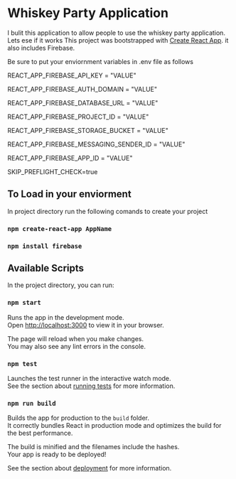 # Whiskey Party Application
I bulit this application to allow people to use the whiskey party application. Lets ese if it works 
This project was bootstrapped with [Create React App](https://github.com/facebook/create-react-app).
it also includes Firebase.

Be sure to put your enviornment variables in .env file as follows 

REACT_APP_FIREBASE_API_KEY =  "VALUE"

REACT_APP_FIREBASE_AUTH_DOMAIN = "VALUE"

REACT_APP_FIREBASE_DATABASE_URL = "VALUE"

REACT_APP_FIREBASE_PROJECT_ID = "VALUE"

REACT_APP_FIREBASE_STORAGE_BUCKET = "VALUE"

REACT_APP_FIREBASE_MESSAGING_SENDER_ID = "VALUE"

REACT_APP_FIREBASE_APP_ID = "VALUE"

SKIP_PREFLIGHT_CHECK=true

## To Load in your enviorment

In project directory run the following comands to create your project

### `npm create-react-app AppName`
### `npm install firebase`

## Available Scripts

In the project directory, you can run:

### `npm start`

Runs the app in the development mode.\
Open [http://localhost:3000](http://localhost:3000) to view it in your browser.

The page will reload when you make changes.\
You may also see any lint errors in the console.

### `npm test`

Launches the test runner in the interactive watch mode.\
See the section about [running tests](https://facebook.github.io/create-react-app/docs/running-tests) for more information.

### `npm run build`

Builds the app for production to the `build` folder.\
It correctly bundles React in production mode and optimizes the build for the best performance.

The build is minified and the filenames include the hashes.\
Your app is ready to be deployed!

See the section about [deployment](https://facebook.github.io/create-react-app/docs/deployment) for more information.

